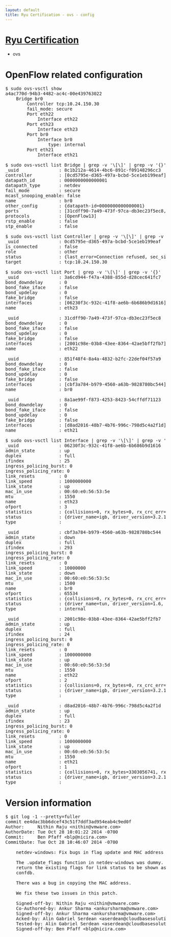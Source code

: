 ```yaml
---
layout: default
title: Ryu Certification - ovs - config
---
```

# [Ryu Certification](http://osrg.github.io/ryu/certification.html)
* ovs 

# OpenFlow related configuration
<pre>
$ sudo ovs-vsctl show
a4ac770d-94b3-4482-ac4c-00e439763022
    Bridge br0
        Controller tcp:10.24.150.30
        fail_mode: secure
        Port eth22
            Interface eth22
        Port eth23
            Interface eth23
        Port br0
            Interface br0
                type: internal
        Port eth21
            Interface eth21

$ sudo ovs-vsctl list Bridge | grep -v '\[\]' | grep -v '{}'
_uuid               : 8c1b212a-4614-4bc6-891c-f09148296cc3
controller          : [0cd5795e-d365-497a-bcbd-5ce1eb199eaf]
datapath_id         : 0000000000000001
datapath_type       : netdev
fail_mode           : secure
mcast_snooping_enable: false
name                : br0
other_config        : {datapath-id=0000000000000001}
ports               : [31cdff90-7a49-473f-97ca-db3ec23f5ec8, 3a6cd944-f47a-4388-855d-d28cec641fc7, 851f48f4-8a4a-4832-b2fc-22def04f57a9, 8a1ae99f-f873-4253-8423-54cffdf71123]
protocols           : [OpenFlow13]
rstp_enable         : false
stp_enable          : false

$ sudo ovs-vsctl list Controller | grep -v '\[\]' | grep -v '{}'
_uuid               : 0cd5795e-d365-497a-bcbd-5ce1eb199eaf
is_connected        : false
role                : other
status              : {last_error=Connection refused, sec_since_connect=697, sec_since_disconnect=5, state=BACKOFF}
target              : tcp:10.24.150.30

$ sudo ovs-vsctl list Port | grep -v '\[\]' | grep -v '{}'
_uuid               : 3a6cd944-f47a-4388-855d-d28cec641fc7
bond_downdelay      : 0
bond_fake_iface     : false
bond_updelay        : 0
fake_bridge         : false
interfaces          : [06230f3c-932c-41f8-ae6b-6b686b9d1616]
name                : eth23

_uuid               : 31cdff90-7a49-473f-97ca-db3ec23f5ec8
bond_downdelay      : 0
bond_fake_iface     : false
bond_updelay        : 0
fake_bridge         : false
interfaces          : [2001c98e-03b8-43ee-8364-42ae5bff2fb7]
name                : eth22

_uuid               : 851f48f4-8a4a-4832-b2fc-22def04f57a9
bond_downdelay      : 0
bond_fake_iface     : false
bond_updelay        : 0
fake_bridge         : false
interfaces          : [cbf3a784-b979-4560-a63b-9828780bc544]
name                : br0

_uuid               : 8a1ae99f-f873-4253-8423-54cffdf71123
bond_downdelay      : 0
bond_fake_iface     : false
bond_updelay        : 0
fake_bridge         : false
interfaces          : [d8ad2016-48b7-4b76-996c-798d5c4a2f1d]
name                : eth21

$ sudo ovs-vsctl list Interface | grep -v '\[\]' | grep -v '{}'
_uuid               : 06230f3c-932c-41f8-ae6b-6b686b9d1616
admin_state         : up
duplex              : full
ifindex             : 25
ingress_policing_burst: 0
ingress_policing_rate: 0
link_resets         : 0
link_speed          : 1000000000
link_state          : up
mac_in_use          : 00:60:e0:56:53:5e
mtu                 : 1550
name                : eth23
ofport              : 3
statistics          : {collisions=0, rx_bytes=0, rx_crc_err=0, rx_dropped=0, rx_errors=0, rx_frame_err=0, rx_over_err=0, rx_packets=0, tx_bytes=57723612, tx_dropped=0, tx_errors=0, tx_packets=8628417}
status              : {driver_name=igb, driver_version=3.2.10-k, firmware_version=2.10-9}
type                : 

_uuid               : cbf3a784-b979-4560-a63b-9828780bc544
admin_state         : down
duplex              : full
ifindex             : 293
ingress_policing_burst: 0
ingress_policing_rate: 0
link_resets         : 0
link_speed          : 10000000
link_state          : down
mac_in_use          : 00:60:e0:56:53:5c
mtu                 : 1500
name                : br0
ofport              : 65534
statistics          : {collisions=0, rx_bytes=0, rx_crc_err=0, rx_dropped=0, rx_errors=0, rx_frame_err=0, rx_over_err=0, rx_packets=0, tx_bytes=0, tx_dropped=0, tx_errors=0, tx_packets=0}
status              : {driver_name=tun, driver_version=1.6, firmware_version=N/A}
type                : internal

_uuid               : 2001c98e-03b8-43ee-8364-42ae5bff2fb7
admin_state         : up
duplex              : full
ifindex             : 24
ingress_policing_burst: 0
ingress_policing_rate: 0
link_resets         : 0
link_speed          : 1000000000
link_state          : up
mac_in_use          : 00:60:e0:56:53:5d
mtu                 : 1550
name                : eth22
ofport              : 2
statistics          : {collisions=0, rx_bytes=0, rx_crc_err=0, rx_dropped=0, rx_errors=0, rx_frame_err=0, rx_over_err=0, rx_packets=0, tx_bytes=2939390312, tx_dropped=0, tx_errors=0, tx_packets=105083799}
status              : {driver_name=igb, driver_version=3.2.10-k, firmware_version=2.10-9}
type                : 

_uuid               : d8ad2016-48b7-4b76-996c-798d5c4a2f1d
admin_state         : up
duplex              : full
ifindex             : 23
ingress_policing_burst: 0
ingress_policing_rate: 0
link_resets         : 0
link_speed          : 1000000000
link_state          : up
mac_in_use          : 00:60:e0:56:53:5c
mtu                 : 1550
name                : eth21
ofport              : 1
statistics          : {collisions=0, rx_bytes=3303056741, rx_crc_err=0, rx_dropped=0, rx_errors=0, rx_frame_err=0, rx_over_err=0, rx_packets=171237117, tx_bytes=0, tx_dropped=0, tx_errors=0, tx_packets=0}
status              : {driver_name=igb, driver_version=3.2.10-k, firmware_version=2.10-9}
type                : 
</pre>

# Version information
<pre>
$ git log -1 --pretty=fuller
commit ee4dac3bb6dcef43c51f7ddf3ad954eab4c9ed0f
Author:     Nithin Raju &lt;nithin@vmware.com&gt;
AuthorDate: Tue Oct 28 10:01:22 2014 -0700
Commit:     Ben Pfaff &lt;blp@nicira.com&gt;
CommitDate: Tue Oct 28 10:46:07 2014 -0700

    netdev-windows: Fix bugs in flag update and MAC address copy functions.
    
    The .update_flags function in netdev-windows was dummy. But we need to
    return the existing flags for link status to be shown as up in the
    confdb.
    
    There was a bug in copying the MAC address.
    
    We fix these two issues in this patch.
    
    Signed-off-by: Nithin Raju &lt;nithin@vmware.com&gt;
    Co-Authored-by: Ankur Sharma &lt;ankursharma@vmware.com&gt;
    Signed-off-by: Ankur Sharma &lt;ankursharma@vmware.com&gt;
    Acked-by: Alin Gabriel Serdean &lt;aserdean@cloudbasesolutions.com&gt;
    Tested-by: Alin Gabriel Serdean &lt;aserdean@cloudbasesolutions.com&gt;
    Signed-off-by: Ben Pfaff &lt;blp@nicira.com&gt;
</pre>
